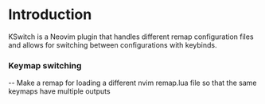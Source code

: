 # Introduction

KSwitch is a Neovim plugin that handles different remap configuration files and allows for switching between configurations with keybinds.

### Keymap switching

-- Make a remap for loading a different nvim remap.lua file so that the same keymaps have multiple outputs
